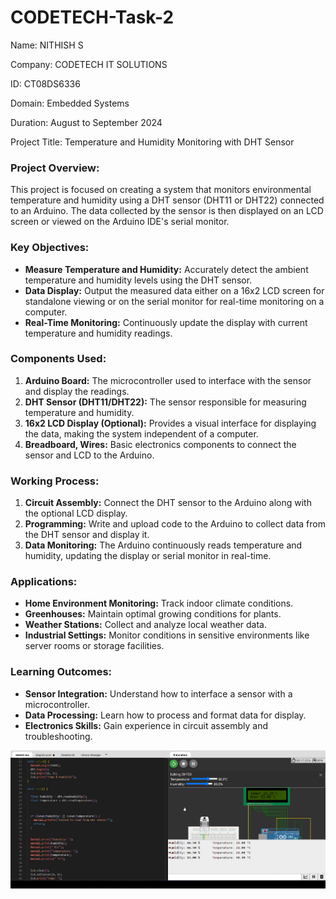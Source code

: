 # CODETECH-Task-2

Name: NITHISH S

Company: CODETECH IT SOLUTIONS 

ID: CT08DS6336

Domain: Embedded Systems

Duration: August to September 2024

Project Title: Temperature and Humidity Monitoring with DHT Sensor


### Project Overview:
This project is focused on creating a system that monitors environmental temperature and humidity using a DHT sensor (DHT11 or DHT22) connected to an Arduino. The data collected by the sensor is then displayed on an LCD screen or viewed on the Arduino IDE's serial monitor.

### Key Objectives:
- **Measure Temperature and Humidity:** Accurately detect the ambient temperature and humidity levels using the DHT sensor.
- **Data Display:** Output the measured data either on a 16x2 LCD screen for standalone viewing or on the serial monitor for real-time monitoring on a computer.
- **Real-Time Monitoring:** Continuously update the display with current temperature and humidity readings.

### Components Used:
1. **Arduino Board:** The microcontroller used to interface with the sensor and display the readings.
2. **DHT Sensor (DHT11/DHT22):** The sensor responsible for measuring temperature and humidity.
3. **16x2 LCD Display (Optional):** Provides a visual interface for displaying the data, making the system independent of a computer.
4. **Breadboard, Wires:** Basic electronics components to connect the sensor and LCD to the Arduino.

### Working Process:
1. **Circuit Assembly:** Connect the DHT sensor to the Arduino along with the optional LCD display.
2. **Programming:** Write and upload code to the Arduino to collect data from the DHT sensor and display it.
3. **Data Monitoring:** The Arduino continuously reads temperature and humidity, updating the display or serial monitor in real-time.

### Applications:
- **Home Environment Monitoring:** Track indoor climate conditions.
- **Greenhouses:** Maintain optimal growing conditions for plants.
- **Weather Stations:** Collect and analyze local weather data.
- **Industrial Settings:** Monitor conditions in sensitive environments like server rooms or storage facilities.

### Learning Outcomes:
- **Sensor Integration:** Understand how to interface a sensor with a microcontroller.
- **Data Processing:** Learn how to process and format data for display.
- **Electronics Skills:** Gain experience in circuit assembly and troubleshooting.

![image alt](https://github.com/nithish327/CODETECH-Task-2/blob/b0e06b13304f46ebe6de220e74b3768c4d0d20a4/Screenshot%202024-08-13%20215224.png)

